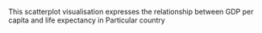 This scatterplot visualisation expresses the relationship between GDP per capita and life expectancy in Particular country
